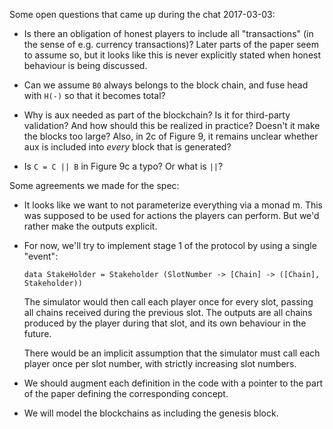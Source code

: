 
Some open questions that came up during the chat 2017-03-03:

- Is there an obligation of honest players to include all "transactions"
  (in the sense of e.g. currency transactions)? Later parts of the paper
  seem to assume so, but it looks like this is never explicitly stated
  when honest behaviour is being discussed.

- Can we assume `B0` always belongs to the block chain, and fuse head with
  `H(-)` so that it becomes total?

- Why is aux needed as part of the blockchain? Is it for third-party
  validation? And how should this be realized in practice? Doesn't it make
  the blocks too large? Also, in 2c of Figure 9, it remains unclear
  whether aux is included into *every* block that is generated?

- Is `C = C || B` in Figure 9c a typo? Or what is `||`?

Some agreements we made for the spec:

- It looks like we want to not parameterize everything via a monad m.
  This was supposed to be used for actions the players can perform. But
  we'd rather make the outputs explicit.

- For now, we'll try to implement stage 1 of the protocol by using
  a single "event":
  ```
  data StakeHolder = Stakeholder (SlotNumber -> [Chain] -> ([Chain], Stakeholder))
  ```

  The simulator would then call each player once for every slot, passing
  all chains received during the previous slot. The outputs are all chains
  produced by the player during that slot, and its own behaviour in the
  future.

  There would be an implicit assumption that the simulator must call
  each player once per slot number, with strictly increasing slot numbers.

- We should augment each definition in the code with a pointer to the
  part of the paper defining the corresponding concept.

- We will model the blockchains as including the genesis block.


